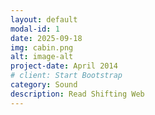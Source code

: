 ```yaml
---
layout: default
modal-id: 1
date: 2025-09-18
img: cabin.png
alt: image-alt
project-date: April 2014
# client: Start Bootstrap
category: Sound
description: Read Shifting Web
---
```

